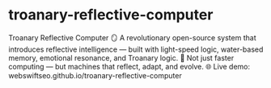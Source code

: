 # troanary-reflective-computer
Troanary Reflective Computer 🪞  A revolutionary open-source system that introduces reflective intelligence — built with light-speed logic, water-based memory, emotional resonance, and Troanary logic. 🔁 Not just faster computing — but machines that reflect, adapt, and evolve. 🌐 Live demo: webswiftseo.github.io/troanary-reflective-computer
